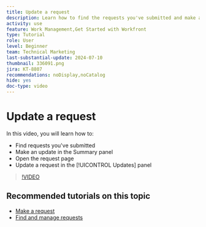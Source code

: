 ```yaml
---
title: Update a request
description: Learn how to find the requests you've submitted and make an update on those requests in [!DNL  Workfront].
activity: use
feature: Work Management,Get Started with Workfront
type: Tutorial
role: User
level: Beginner
team: Technical Marketing
last-substantial-update: 2024-07-10
thumbnail: 336091.png
jira: KT-8807
recommendations: noDisplay,noCatalog
hide: yes
doc-type: video
---
```

# Update a request

In this video, you will learn how to:

* Find requests you've submitted
* Make an update in the Summary panel
* Open the request page
* Update a request in the [!UICONTROL Updates] panel

>[!VIDEO](https://video.tv.adobe.com/v/336091/?quality=12&learn=on)

## Recommended tutorials on this topic

* [Make a request](/help/manage-work/issues-requests/make-a-request.md)
* [Find and manage requests](/help/manage-work/issues-requests/find-requests.md)
